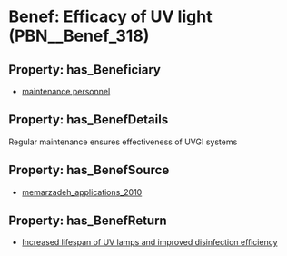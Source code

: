 # Benef: __Efficacy of UV light__ (PBN__Benef_318)

## Property: has_Beneficiary

* [maintenance personnel](../Stakeholder/PBN__Stakeholder_151)

## Property: has_BenefDetails

Regular maintenance ensures effectiveness of UVGI systems

## Property: has_BenefSource

* [memarzadeh_applications_2010](../Article/PBN__Article_61)

## Property: has_BenefReturn

* [Increased lifespan of UV lamps and improved disinfection efficiency](../BenefReturn/PBN__BenefReturn_335)

